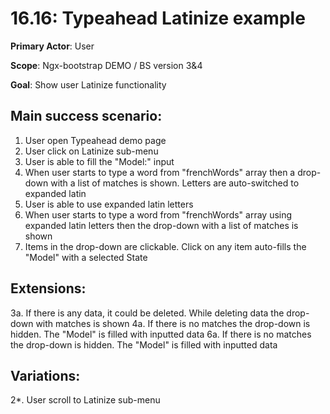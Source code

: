16.16: Typeahead Latinize example
=================================
**Primary Actor**: User

**Scope**: Ngx-bootstrap DEMO / BS version 3&4

**Goal**: Show user Latinize functionality

Main success scenario:
----------------------
1. User open Typeahead demo page
2. User click on Latinize sub-menu
3. User is able to fill the "Model:" input
4. When user starts to type a word from "frenchWords" array then a drop-down with a list of matches is shown.
Letters are auto-switched to expanded latin
5. User is able to use expanded latin letters
6. When user starts to type a word from "frenchWords" array using expanded latin letters then the drop-down with a list of matches is shown
7. Items in the drop-down are clickable. Click on any item auto-fills the "Model" with a selected State


Extensions:
-----------
3a. If there is any data, it could be deleted. While deleting data the drop-down with matches is shown
4a. If there is no matches the drop-down is hidden. The "Model" is filled with inputted data
6a. If there is no matches the drop-down is hidden. The "Model" is filled with inputted data

Variations:
-----------
2*. User scroll to Latinize sub-menu
